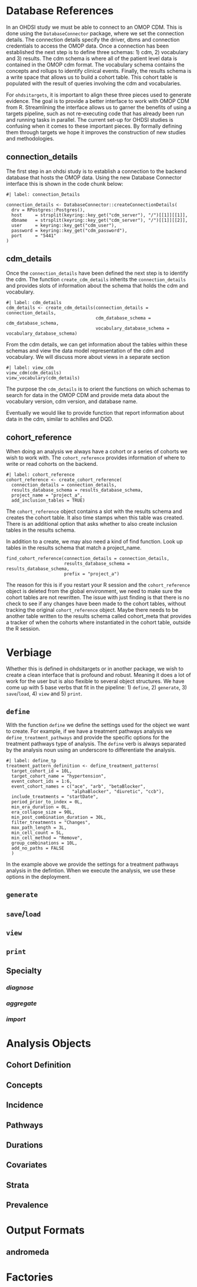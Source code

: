 
# Database References

In an OHDSI study we must be able to connect to an OMOP CDM. This is done using the `DatabaseConnector` package, where we set the connection details. The connection details specify the driver, dbms and connection credentials to access the OMOP data. Once a connection has been established the next step is to define three schemas: 1) cdm, 2) vocabulary and 3) results. The cdm schema is where all of the patient level data is contained in the OMOP cdm format. The vocabulary schema contains the concepts and rollups to identify clinical events. Finally, the results schema is a write space that allows us to build a cohort table. This cohort table is populated with the result of queries involving the cdm and vocabularies.

For `ohdsitargets`, it is important to align these three pieces used to generate evidence. The goal is to provide a better interface to work with OMOP CDM from R. Streamlining the interface allows us to garner the benefits of using a targets pipeline, such as not re-executing code that has already been run and running tasks in parallel. The current set-up for OHDSI studies is confusing when it comes to these important pieces. By formally defining them through targets we hope it improves the construction of new studies and methodologies.

## connection_details

The first step in an ohdsi study is to establish a connection to the backend database that hosts the OMOP data. Using the new Database Connector interface this is shown in the code chunk below:

```{r}
#| label: connection_Details

connection_details <- DatabaseConnector::createConnectionDetails(
  drv = RPostgres::Postgres(),
  host     = strsplit(keyring::key_get("cdm_server"), "/")[[1]][[1]],
  dbname   = strsplit(keyring::key_get("cdm_server"), "/")[[1]][[2]],
  user     = keyring::key_get("cdm_user"),
  password = keyring::key_get("cdm_password"),
  port     = "5441"
)
```

## cdm_details

Once the `connection_details` have been defined the next step is to identify the cdm. The function `create_cdm_details` inherits the `connection_details` and provides slots of information about the schema that holds the cdm and vocabulary.

```{r}
#| label: cdm_details
cdm_details <- create_cdm_details(connection_details = connection_details,
                                  cdm_database_schema = cdm_database_schema,
                                  vocabulary_database_schema = vocabulary_database_schema)

```

From the cdm details, we can get information about the tables within these schemas and view the data model representation of the cdm and vocabulary. We will discuss more about views in a separate section

```{r}
#| label: view_cdm
view_cdm(cdm_details)
view_vocabulary(cdm_details)

```

The purpose the `cdm_details` is to orient the functions on which schemas to search for data in the OMOP CDM and provide meta data about the vocabulary version, cdm version, and database name.

Eventually we would like to provide function that report information about data in the cdm, similar to achilles and DQD.

## cohort_reference

When doing an analysis we always have a cohort or a series of cohorts we wish to work with. The `cohort_reference` provides information of where to write or read cohorts on the backend.

```{r}
#| label: cohort_reference
cohort_reference <- create_cohort_reference(
  connection_details = connection_details,
  results_database_schema = results_database_schema,
  project_name = "project_a",
  add_inclusion_tables = TRUE)
```

The `cohort_reference` object contains a slot with the results schema and creates the cohort table. It also time stamps when this table was created. There is an additional option that asks whether to also create inclusion tables in the results schema.

In addition to a create, we may also need a kind of find function. Look up tables in the results schema that match a project_name.

```{r}
find_cohort_reference(connection_details = connection_details,
                      results_database_schema = results_database_schema,
                      prefix = "project_a")
```

The reason for this is if you restart your R session and the `cohort_reference` object is deleted from the global environment, we need to make sure the cohort tables are not rewritten. The issue with just finding is that there is no check to see if any changes have been made to the cohort tables, without tracking the original `cohort_reference` object. Maybe there needs to be another table written to the results schema called cohort_meta that provides a tracker of when the cohorts where instantiated in the cohort table, outside the R session.

# Verbiage

Whether this is defined in ohdsitargets or in another package, we wish to create a clean interface that is profound and robust. Meaning it does a lot of work for the user but is also flexible to several object structures. We have come up with 5 base verbs that fit in the pipeline: 1) `define`, 2) `generate`, 3) `save`/`load`, 4) `view` and 5) `print`.

## `define`

With the function `define` we define the settings used for the object we want to create. For example, if we have a treatment pathways analysis we `define_treatment_pathways` and provide the specific options for the treatment pathways type of analysis. The `define` verb is always separated by the analysis noun using an underscore to differentiate the analysis.

```{r}
#| label: define_tp
treatment_pattern_definition <- define_treatment_patterns(
  target_cohort_id = 10L,
  target_cohort_name = "hypertension",
  event_cohort_ids = 1:6,
  event_cohort_names = c("ace", "arb", "betaBlocker", 
                         "alphaBlocker", "diuretic", "ccb"),
  include_treatments = "startDate",
  period_prior_to_index = 0L,
  min_era_duration = 0L,
  era_collapse_size = 90L,
  min_post_combination_duration = 30L,
  filter_treatments = "Changes",
  max_path_length = 3L,
  min_cell_count = 5L,
  min_cell_method = "Remove",
  group_combinations = 10L,
  add_no_paths = FALSE
  )
```

In the example above we provide the settings for a treatment pathways analysis in the defintion. When we execute the analysis, we use these options in the deployment.

## `generate`

## `save`/`load`

## `view`

## `print`

## Specialty

### *diagnose*

### *aggregate*

### *import*

# Analysis Objects

## Cohort Definition

## Concepts

## Incidence

## Pathways

## Durations

## Covariates

## Strata

## Prevalence

# Output Formats

## andromeda

# Factories


